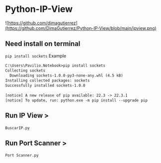 # Python-IP-View
![https://github.com/dimagutierrez](https://github.com/DimaGutierrez/Python-IP-View/blob/main/ipview.png)
</br>
## Need install on terminal
`pip install sockets`
Example
```
C:\Users\Pavilio.Notebook>pip install sockets
Collecting sockets
  Downloading sockets-1.0.0-py3-none-any.whl (4.5 kB)
Installing collected packages: sockets
Successfully installed sockets-1.0.0

[notice] A new release of pip available: 22.3 -> 22.3.1
[notice] To update, run: python.exe -m pip install --upgrade pip
```
## Run IP View >
`BuscarIP.py`

## Run Port Scanner >
`Port Scanner.py`
